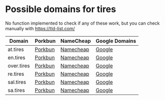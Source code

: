 # Possible domains for tires

No function implemented to check if any of these work, but you can check manually with https://tld-list.com/

| Domain | Porkbun | NameCheap | Google Domains |
|---|---|---|---|
| at.tires | [Porkbun](https://porkbun.com/checkout/search?prb=e814663da1&tlds=&idnLanguage=&search=search&q=at.tires) | [Namecheap](https://www.namecheap.com/domains/registration/results/?domain=at.tires) | [Google](https://domains.google.com/registrar/search?searchTerm=at.tires) |
| en.tires | [Porkbun](https://porkbun.com/checkout/search?prb=e814663da1&tlds=&idnLanguage=&search=search&q=en.tires) | [Namecheap](https://www.namecheap.com/domains/registration/results/?domain=en.tires) | [Google](https://domains.google.com/registrar/search?searchTerm=en.tires) |
| over.tires | [Porkbun](https://porkbun.com/checkout/search?prb=e814663da1&tlds=&idnLanguage=&search=search&q=over.tires) | [Namecheap](https://www.namecheap.com/domains/registration/results/?domain=over.tires) | [Google](https://domains.google.com/registrar/search?searchTerm=over.tires) |
| re.tires | [Porkbun](https://porkbun.com/checkout/search?prb=e814663da1&tlds=&idnLanguage=&search=search&q=re.tires) | [Namecheap](https://www.namecheap.com/domains/registration/results/?domain=re.tires) | [Google](https://domains.google.com/registrar/search?searchTerm=re.tires) |
| sal.tires | [Porkbun](https://porkbun.com/checkout/search?prb=e814663da1&tlds=&idnLanguage=&search=search&q=sal.tires) | [Namecheap](https://www.namecheap.com/domains/registration/results/?domain=sal.tires) | [Google](https://domains.google.com/registrar/search?searchTerm=sal.tires) |
| sa.tires | [Porkbun](https://porkbun.com/checkout/search?prb=e814663da1&tlds=&idnLanguage=&search=search&q=sa.tires) | [Namecheap](https://www.namecheap.com/domains/registration/results/?domain=sa.tires) | [Google](https://domains.google.com/registrar/search?searchTerm=sa.tires) |
